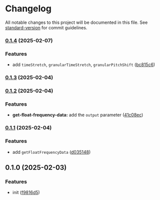 # Changelog

All notable changes to this project will be documented in this file. See [standard-version](https://github.com/conventional-changelog/standard-version) for commit guidelines.

### [0.1.4](https://github.com/BlackGlory/extra-audio/compare/v0.1.3...v0.1.4) (2025-02-07)


### Features

* add `timeStretch`, `granularTimeStretch`, `granularPitchShift` ([bc815c6](https://github.com/BlackGlory/extra-audio/commit/bc815c659345df65fed4f8073928afa8d265c20c))

### [0.1.3](https://github.com/BlackGlory/extra-audio/compare/v0.1.2...v0.1.3) (2025-02-04)

### [0.1.2](https://github.com/BlackGlory/extra-audio/compare/v0.1.1...v0.1.2) (2025-02-04)


### Features

* **get-float-frequency-data:** add the `output` parameter ([41c08ec](https://github.com/BlackGlory/extra-audio/commit/41c08ec72355f3b932fe403bfe39decf9e572383))

### [0.1.1](https://github.com/BlackGlory/extra-audio/compare/v0.1.0...v0.1.1) (2025-02-04)


### Features

* add `getFloatFrequencyData` ([d035148](https://github.com/BlackGlory/extra-audio/commit/d03514805323f752e4c2f62c7d4b130c12a9d8e3))

## 0.1.0 (2025-02-03)


### Features

* init ([f9816d5](https://github.com/BlackGlory/extra-audio/commit/f9816d56d19c0c4db9a5645d3c31632c9b1fc246))
